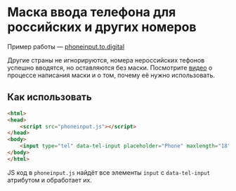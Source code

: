 # Маска ввода телефона для российских и других номеров

Пример работы — [phoneinput.to.digital](https://phoneinput.to.digital)

Другие страны не игнорируются, номера нероссийских тефонов успешно вводятся, но оставляются без маски. Посмотрите [видео](https://www.youtube.com/watch?v=Lxj_v5z0xRE) о процессе написания маски и о том, почему её нужно использовать.

## Как использовать

```html
<html>
<head>
    <script src="phoneinput.js"></script>
</head>
<body>
    <input type="tel" data-tel-input placeholder="Phone" maxlength="18" />
</body>
</html>
```

JS код в `phoneinput.js` найдёт все элементы `input` с `data-tel-input` атрибутом и обработает их.
